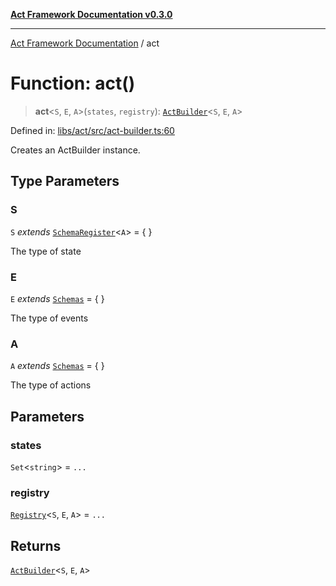 [**Act Framework Documentation v0.3.0**](../README.md)

***

[Act Framework Documentation](../globals.md) / act

# Function: act()

> **act**\<`S`, `E`, `A`\>(`states`, `registry`): [`ActBuilder`](../type-aliases/ActBuilder.md)\<`S`, `E`, `A`\>

Defined in: [libs/act/src/act-builder.ts:60](https://github.com/Rotorsoft/act-root/blob/ecf1ab2f895c5bdf2d70db49738046df56c78030/libs/act/src/act-builder.ts#L60)

Creates an ActBuilder instance.

## Type Parameters

### S

`S` *extends* [`SchemaRegister`](../type-aliases/SchemaRegister.md)\<`A`\> = \{ \}

The type of state

### E

`E` *extends* [`Schemas`](../type-aliases/Schemas.md) = \{ \}

The type of events

### A

`A` *extends* [`Schemas`](../type-aliases/Schemas.md) = \{ \}

The type of actions

## Parameters

### states

`Set`\<`string`\> = `...`

### registry

[`Registry`](../type-aliases/Registry.md)\<`S`, `E`, `A`\> = `...`

## Returns

[`ActBuilder`](../type-aliases/ActBuilder.md)\<`S`, `E`, `A`\>
